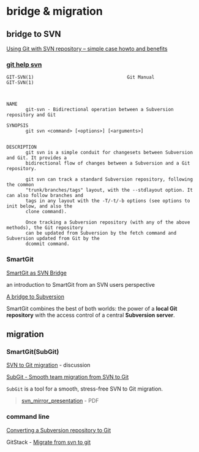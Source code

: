 
# bridge & migration

## bridge to SVN

[Using Git with SVN repository – simple case howto and benefits](http://sergtk.com/blog-it/2014/git-benefits-with-svn-repository)

### [git help svn](https://git-scm.com/docs/git-svn)

```
GIT-SVN(1)                                  Git Manual                                 GIT-SVN(1)



NAME
       git-svn - Bidirectional operation between a Subversion repository and Git

SYNOPSIS
       git svn <command> [<options>] [<arguments>]


DESCRIPTION
       git svn is a simple conduit for changesets between Subversion and Git. It provides a
       bidirectional flow of changes between a Subversion and a Git repository.

       git svn can track a standard Subversion repository, following the common
       "trunk/branches/tags" layout, with the --stdlayout option. It can also follow branches and
       tags in any layout with the -T/-t/-b options (see options to init below, and also the
       clone command).

       Once tracking a Subversion repository (with any of the above methods), the Git repository
       can be updated from Subversion by the fetch command and Subversion updated from Git by the
       dcommit command.
```

### SmartGit

[SmartGit as SVN Bridge](https://www.syntevo.com/doc/display/SG/SmartGit+as+SVN+Bridge)  

an introduction to SmartGit from an SVN users perspective

[A bridge to Subversion](https://www.syntevo.com/smartgit/integrations/svn/)  

SmartGit combines the best of both worlds: the power of a **local Git repository** with the access control of a central **Subversion server**.

## migration

### SmartGit(SubGit)

[SVN to Git migration](http://smartgit.3668570.n2.nabble.com/SVN-to-Git-migration-td7575108.html) - discussion  

[SubGit - Smooth team migration from SVN to Git](https://www.smartsvn.com/subgit/)  

`SubGit` is a tool for a smooth, stress-free SVN to Git migration.

> [svn_mirror_presentation](https://subgit.com/files/svn_mirror_presentation.pdf) - PDF  

### command line

[Converting a Subversion repository to Git](https://john.albin.net/git/convert-subversion-to-git)  

GitStack - [Migrate from svn to git](https://gitstack.com/migrate-from-svn-to-git/)  
